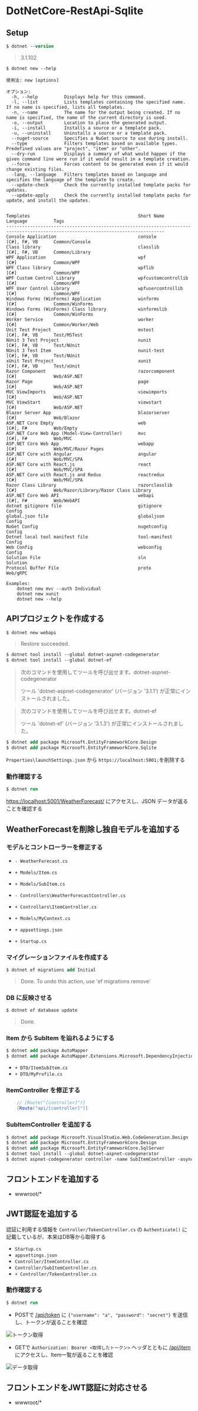# DotNetCore-RestApi-Sqlite

## Setup

```ps
$ dotnet --version
```

> 3.1.102

```ps
$ dotnet new --help
```

```
使用法: new [options]

オプション:
  -h, --help          Displays help for this command.
  -l, --list          Lists templates containing the specified name. If no name is specified, lists all templates.
  -n, --name          The name for the output being created. If no name is specified, the name of the current directory is used.
  -o, --output        Location to place the generated output.
  -i, --install       Installs a source or a template pack.
  -u, --uninstall     Uninstalls a source or a template pack.
  --nuget-source      Specifies a NuGet source to use during install.
  --type              Filters templates based on available types. Predefined values are "project", "item" or "other".
  --dry-run           Displays a summary of what would happen if the given command line were run if it would result in a template creation.
  --force             Forces content to be generated even if it would change existing files.
  -lang, --language   Filters templates based on language and specifies the language of the template to create.
  --update-check      Check the currently installed template packs for updates.
  --update-apply      Check the currently installed template packs for update, and install the updates.


Templates                                         Short Name               Language          Tags
----------------------------------------------------------------------------------------------------------------------------------
Console Application                               console                  [C#], F#, VB      Common/Console
Class library                                     classlib                 [C#], F#, VB      Common/Library
WPF Application                                   wpf                      [C#]              Common/WPF
WPF Class library                                 wpflib                   [C#]              Common/WPF
WPF Custom Control Library                        wpfcustomcontrollib      [C#]              Common/WPF
WPF User Control Library                          wpfusercontrollib        [C#]              Common/WPF
Windows Forms (WinForms) Application              winforms                 [C#]              Common/WinForms
Windows Forms (WinForms) Class library            winformslib              [C#]              Common/WinForms
Worker Service                                    worker                   [C#]              Common/Worker/Web
Unit Test Project                                 mstest                   [C#], F#, VB      Test/MSTest
NUnit 3 Test Project                              nunit                    [C#], F#, VB      Test/NUnit
NUnit 3 Test Item                                 nunit-test               [C#], F#, VB      Test/NUnit
xUnit Test Project                                xunit                    [C#], F#, VB      Test/xUnit
Razor Component                                   razorcomponent           [C#]              Web/ASP.NET
Razor Page                                        page                     [C#]              Web/ASP.NET
MVC ViewImports                                   viewimports              [C#]              Web/ASP.NET
MVC ViewStart                                     viewstart                [C#]              Web/ASP.NET
Blazor Server App                                 blazorserver             [C#]              Web/Blazor
ASP.NET Core Empty                                web                      [C#], F#          Web/Empty
ASP.NET Core Web App (Model-View-Controller)      mvc                      [C#], F#          Web/MVC
ASP.NET Core Web App                              webapp                   [C#]              Web/MVC/Razor Pages
ASP.NET Core with Angular                         angular                  [C#]              Web/MVC/SPA
ASP.NET Core with React.js                        react                    [C#]              Web/MVC/SPA
ASP.NET Core with React.js and Redux              reactredux               [C#]              Web/MVC/SPA
Razor Class Library                               razorclasslib            [C#]              Web/Razor/Library/Razor Class Library
ASP.NET Core Web API                              webapi                   [C#], F#          Web/WebAPI
dotnet gitignore file                             gitignore                                  Config
global.json file                                  globaljson                                 Config
NuGet Config                                      nugetconfig                                Config
Dotnet local tool manifest file                   tool-manifest                              Config
Web Config                                        webconfig                                  Config
Solution File                                     sln                                        Solution
Protocol Buffer File                              proto                                      Web/gRPC

Examples:
    dotnet new mvc --auth Individual
    dotnet new xunit
    dotnet new --help
```

## APIプロジェクトを作成する

```ps
$ dotnet new webapi
```

> Restore succeeded.

```ps
$ dotnet tool install --global dotnet-aspnet-codegenerator
$ dotnet tool install --global dotnet-ef
```

> 次のコマンドを使用してツールを呼び出せます。dotnet-aspnet-codegenerator
>
> ツール 'dotnet-aspnet-codegenerator' (バージョン '3.1.1') が正常にインストールされました。

> 次のコマンドを使用してツールを呼び出せます。dotnet-ef
>
> ツール 'dotnet-ef' (バージョン '3.1.3') が正常にインストールされました。

```ps
$ dotnet add package Microsoft.EntityFrameworkCore.Design
$ dotnet add package Microsoft.EntityFrameworkCore.Sqlite
```

`Properties\launchSettings.json` から `https://localhost:5001;`を削除する

### 動作確認する

```ps
$ dotnet run
```

[https://localhost:5001/WeatherForecast/](https://localhost:5001/WeatherForecast/) にアクセスし、JSON データが返ることを確認する

## WeatherForecastを削除し独自モデルを追加する

### モデルとコントローラーを修正する

- `- WeatherForecast.cs`
- `+ Models/Item.cs`
- `+ Models/SubItem.cs`

- `- Controllers\WeatherForecastController.cs`
- `+ Controllers\ItemController.cs`

- `+ Models/MyContext.cs`
- `+ appsettings.json`
- `+ Startup.cs`

### マイグレーションファイルを作成する

```ps
$ dotnet ef migrations add Initial
```

> Done. To undo this action, use 'ef migrations remove'

### DB に反映させる

```ps
$ dotnet ef database update
```

> Done.

### Item から SubItem を辿れるようにする

```ps
$ dotnet add package AutoMapper
$ dotnet add package AutoMapper.Extensions.Microsoft.DependencyInjection
```

- `+ DTO/ItemSubItem.cs`
- `+ DTO/MyProfile.cs`

### ItemController を修正する

```cs
    // [Route("[controller]")]
    [Route("api/[controller]")]
```

### SubItemController を追加する

```ps
$ dotnet add package Microsoft.VisualStudio.Web.CodeGeneration.Design
$ dotnet add package Microsoft.EntityFrameworkCore.Design
$ dotnet add package Microsoft.EntityFrameworkCore.SqlServer
$ dotnet tool install --global dotnet-aspnet-codegenerator
$ dotnet aspnet-codegenerator controller -name SubItemController -async -api -m SubItem -dc MyContext -outDir Controllers
```

## フロントエンドを追加する

* wwwroot/*

## JWT認証を追加する

認証に利用する情報を `Controller/TokenController.cs` の `Authenticate()` に記載しているが、本来はDB等から取得する

* `Startup.cs`
* `appsettings.json`
* `Controller/ItemController.cs`
* `Controller/SubItemController.cs`
* `+ Controller/TokenController.cs`

### 動作確認する

```ps
$ dotnet run
```

* POSTで [/api/token](http://localhost:5000/api/token) に `{"username": "a", "password": "secret"}` を送信し、トークンが返ることを確認

![トークン取得](md-src/rested001.png "トークン取得")

* GETで `Authorization: Bearer <取得したトークン>` ヘッダとともに [/api/item](http://localhost:5000/api/item) にアクセスし、Item一覧が返ることを確認

![データ取得](md-src/rested002.png "データ取得")

## フロントエンドをJWT認証に対応させる

* wwwroot/*
